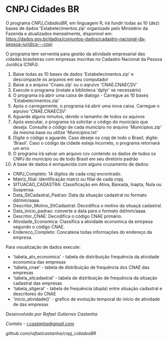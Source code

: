# CNPJ Cidades BR

O programa *CNPJ_CidadesBR*, em linguagem R, irá fundir todas as 10 (dez) bases de dados 'Estabelecimentos.zip' organizado pelo Ministério da Fazenda e atualizados mensalmente, disponível em:
https://dados.gov.br/dados/conjuntos-dados/cadastro-nacional-da-pessoa-juridica---cnpj  

O programa tem serventia para gestão da atividade empresarial das cidades brasileiras com empresas inscritas no Cadastro Nacional da Pessoa Jurídica (CNPJ). 

1) Baixe todas as 10 bases de dados 'Estabelecimentos.zip' e descompacte os arquivos em seu computador
2) Baixe a o arquivo 'Cnaes.zip' ou o aqruivo 'CNAE.CNAECSV'
3) Execute o programa (instale a biblioteca 'dplyr' se necessário)
4) O programa irá abrir uma caixa de dialogo - Carregue as 10 bases 'Estabelecimentos.zip'
5) Após o carregamente, o programa irá abrir uma nova caixa. Carregue o aqruivo 'CNAE.CNAECSV'
6) Aguarde alguns minutos, devido o tamanho de todos os aquivos
7) Após executar, o programa irá solicitar o código do municipio que deseja. Consulte o código de cada município no arquivo 'Municipios.zip' da mesma base ou utilize 'Municipios.txt'
8) Digite o código e aguarde. Caso deseje os cnpj de todo o Brasil, digite: 'Brasil'. Caso o código da cidade esteja incorreto, o programa retornará um erro
9) O programa irá salvar um arquivo csv contendo os dados de todos os CNPJ do município ou de todo Brasil em seu diretório padrão
10) A base de dados é enriquecida com alguns cruzamento de dados:
 - CNPJ_Completo: 14 dígitos de cada cnpj encontrado.
 - Matriz_filial: identificação matriz ou filial de cada cnpj.
 - SITUACAO_CADASTRA: Classificação em Ativa, Baixada, Inapta, Nula ou Suspensa. 
 - Data_SitCadastral_Padrao: Data da situação cadastral no formato dd/mm/aaaa.
 - Descritor_Motivo_SitCadastral: Decodifica o motivo da situaçã cadastral.
 - Data_inicio_padrao: converte a data para o formato dd/mm/aaaa.
 - Descritor_CNAE: Decodifica o código CNAE primário.
 - Atividade_Economica: Classifica a atividade economica da emrpesa segundo o código CNAE.
 - Endereco_Completo: Concatena todas informações do endereço da empresa.

Para visualização de dados execute:
- 'tabela_atv_economica' - tabela de distribuição frequência da atividade economica das empresas
- 'tabela_cnae' - tabela de distribuição de frequência dos CNAE das empresas
- 'tabela_sitcadastral' - tabela de distribuição de frequência da situação cadastral das empresas
- 'tabela_sitgeral' - tabela de frequência (dupla) entre situação cadastral e descritores do CNAE
- 'inicio_atividade()'  - grafico de evolução temporal do início de atividade de das empresas
  
*Desenvolvido por Rafael Gutierres Castanha*

*Contato - r.castanha@gmail.com*

*github.com/rafaelcastanha/cnpj_cidadesBR*
